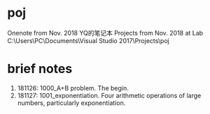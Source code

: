 # poj
Onenote from Nov. 2018 YQ的笔记本
Projects from Nov. 2018 at Lab C:\Users\PC\Documents\Visual Studio 2017\Projects\poj
# brief notes
1) 181126: 1000_A+B problem. The begin. 
2) 181127: 1001_exponentiation. Four arithmetic operations of large numbers, particularly exponentiation.
